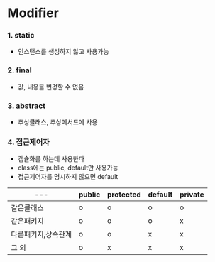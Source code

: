 ﻿# Modifier

### 1. static
- 인스턴스를 생성하지 않고 사용가능

### 2. final
- 값, 내용을 변경할 수 없음

### 3. abstract
- 추상클래스, 추상메서드에 사용

### 4. 접근제어자
- 캡슐화를 하는데 사용한다
- class에는 public, default만 사용가능
- 접근제어자를 명시하지 않으면 default    

|---|public|protected|default|private|
|---|---|---|---|---|
|같은클래스|o|o|o|o|
|같은패키지|o|o|o|x|
|다른패키지,상속관계|o|o|x|x|
|그 외|o|x|x|x|
